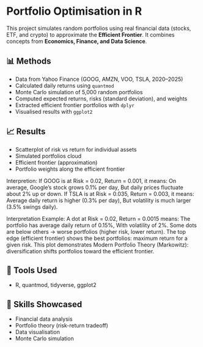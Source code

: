 # Portfolio Optimisation in R

This project simulates random portfolios using real financial data (stocks, ETF, and crypto) 
to approximate the **Efficient Frontier**. It combines concepts from 
**Economics, Finance, and Data Science**.

## 📊 Methods
- Data from Yahoo Finance (GOOG, AMZN, VOO, TSLA, 2020–2025)
- Calculated daily returns using `quantmod`
- Monte Carlo simulation of 5,000 random portfolios
- Computed expected returns, risks (standard deviation), and weights
- Extracted efficient frontier portfolios with `dplyr`
- Visualised results with `ggplot2`

## 📈 Results
- Scatterplot of risk vs return for individual assets
- Simulated portfolios cloud
- Efficient frontier (approximation)
- Portfolio weights along the efficient frontier

Interpretion:
If GOOG is at Risk = 0.02, Return = 0.001, it means:
On average, Google’s stock grows 0.1% per day,
But daily prices fluctuate about 2% up or down.
If TSLA is at Risk = 0.035, Return = 0.003, it means:
Average daily return is higher (0.3% per day),
But volatility is much larger (3.5% swings daily).

Interpretation Example:
A dot at Risk = 0.02, Return = 0.0015 means:
The portfolio has average daily return of 0.15%,
With volatility of 2%.
Some dots are below others → worse portfolios (higher risk, lower return).
The top edge (efficient frontier) shows the best portfolios: maximum return for a given risk.
This plot demonstrates Modern Portfolio Theory (Markowitz): diversification shifts portfolios toward the efficient frontier.

## 🔧 Tools Used
- R, quantmod, tidyverse, ggplot2

## 🎯 Skills Showcased
- Financial data analysis
- Portfolio theory (risk-return tradeoff)
- Data visualisation
- Monte Carlo simulation
